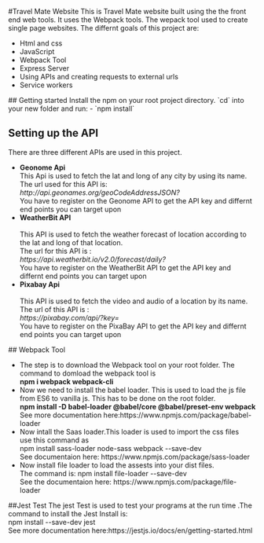  #Travel Mate Website 
This is Travel Mate website built using the the front end web tools. It uses the Webpack tools. The wepack tool used to create single page websites. 
The differnt goals of this project are:
<ul>
  <li>Html and css</li>
  <li>JavaScript</li>
  <li>Webpack Tool</li>
  <li>Express Server</li>
  <li>Using APIs and creating requests to external urls</li>
  <li>Service workers</li>
  </ul>
## Getting started
Install the npm on your root project directory.
`cd` into your new folder and run:
- `npm install`

## Setting up the API
There are three different APIs are used in this project.
<ul>
  <li><b>Geonome Api</b></li>
  This Api is used to fetch the lat and long of any city by using its name.<br>
  The url used for this API is:<br>
  <i>http://api.geonames.org/geoCodeAddressJSON?</i><br>
  You have to register on the Geonome API to get the API key and differnt end points you can target upon<br>
  <li><b>WeatherBit API</b></li><br>
    This API is used to fetch the weather forecast of location according to the lat and long of that location.
    <br>
    The url for this API is :<br>
    <i>https://api.weatherbit.io/v2.0/forecast/daily?</i><br>
    You have to register on the WeatherBit API to get the API key and differnt end points you can target upon<br>
  <li><b>Pixabay Api</b></li><br>
  This API is used to fetch the video and audio of a location by its name.<br>
  The url of this API is :<br>
  <i>https://pixabay.com/api/?key=</i><br>
  You have to register on the PixaBay API to get the API key and differnt end points you can target upon<br>  
</ul>
## Webpack Tool
<ul>
  <li>The step is to download the Webpack tool on your root folder.
  The command to domload the webpack tool is<br>
    <b>npm i webpack webpack-cli</b>
  </li>
 <li>
  Now we need to install the babel loader. This is used to load the js file from ES6 to vanilla js. This has to be done on the root folder.<br>
  <b>npm install -D babel-loader @babel/core @babel/preset-env webpack</b>
  See more documentation here:https://www.npmjs.com/package/babel-loader
 </li>
 <li>
  Now intall the Saas loader.This loader is used to import the css files
  <br>
  use this command as<br>
  npm install sass-loader node-sass webpack --save-dev<br>
  See documentaion here: https://www.npmjs.com/package/sass-loader<br>
 </li>
 <li>
  Now install file loader to load the assests into your dist files.
  <br>The command is:
  npm install file-loader --save-dev<br>
  See the documentaion here:
  https://www.npmjs.com/package/file-loader<br>
 </li>
  </ul>
##Jest Test
The jest Test is used to test your programs at the run time .The command to install the Jest Install is:
<br>
npm install --save-dev jest<br>
See more documentation here:https://jestjs.io/docs/en/getting-started.html
